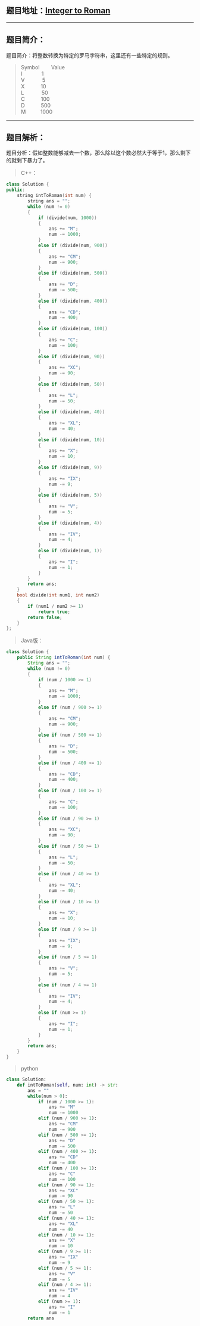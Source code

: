 ## 题目地址：[Integer to Roman](https://leetcode.com/problems/integer-to-roman/)
---
## 题目简介：  
题目简介：将整数转换为特定的罗马字符串，这里还有一些特定的规则。   

> Symbol&nbsp;&nbsp;&nbsp;&nbsp;&nbsp;&nbsp;&nbsp;&nbsp;Value  
> I&nbsp;&nbsp;&nbsp;&nbsp;&nbsp;&nbsp;&nbsp;&nbsp;&nbsp;&nbsp;&nbsp;&nbsp;&nbsp;1    
> V&nbsp;&nbsp;&nbsp;&nbsp;&nbsp;&nbsp;&nbsp;&nbsp;&nbsp;&nbsp;&nbsp;&nbsp;5   
> X&nbsp;&nbsp;&nbsp;&nbsp;&nbsp;&nbsp;&nbsp;&nbsp;&nbsp;&nbsp;&nbsp;10    
> L&nbsp;&nbsp;&nbsp;&nbsp;&nbsp;&nbsp;&nbsp;&nbsp;&nbsp;&nbsp;&nbsp;&nbsp;50   
> C&nbsp;&nbsp;&nbsp;&nbsp;&nbsp;&nbsp;&nbsp;&nbsp;&nbsp;&nbsp;&nbsp;100    
> D&nbsp;&nbsp;&nbsp;&nbsp;&nbsp;&nbsp;&nbsp;&nbsp;&nbsp;&nbsp;&nbsp;500   
> M&nbsp;&nbsp;&nbsp;&nbsp;&nbsp;&nbsp;&nbsp;&nbsp;&nbsp;&nbsp;1000
 
---
## 题目解析：  
题目分析：假如整数能够减去一个数，那么除以这个数必然大于等于1，那么剩下的就剩下暴力了。  
   
> C++：
```c++
class Solution {
public:
    string intToRoman(int num) {
        string ans = "";
        while (num != 0)
        {
            if (divide(num, 1000))
            {
                ans += "M";
                num -= 1000;
            }
            else if (divide(num, 900))
            {
                ans += "CM";
                num -= 900;
            }
            else if (divide(num, 500))
            {
                ans += "D";
                num -= 500;
            }
            else if (divide(num, 400))
            {
                ans += "CD";
                num -= 400;
            }
            else if (divide(num, 100))
            {
                ans += "C";
                num -= 100;
            }
            else if (divide(num, 90))
            {
                ans += "XC";
                num -= 90;
            }
            else if (divide(num, 50))
            {
                ans += "L";
                num -= 50;
            }
            else if (divide(num, 40))
            {
                ans += "XL";
                num -= 40;
            }
            else if (divide(num, 10))
            {
                ans += "X";
                num -= 10;
            }
            else if (divide(num, 9))
            {
                ans += "IX";
                num -= 9;
            }
            else if (divide(num, 5))
            {
                ans += "V";
                num -= 5;
            }
            else if (divide(num, 4))
            {
                ans += "IV";
                num -= 4;
            }
            else if (divide(num, 1))
            {
                ans += "I";
                num -= 1;
            }
        }
        return ans;
    }
    bool divide(int num1, int num2)
    {
        if (num1 / num2 >= 1)
            return true;
        return false;
    }
};
```
>Java版：
```java
class Solution {
    public String intToRoman(int num) {
        String ans = "";
        while (num != 0)
        {
            if (num / 1000 >= 1)
            {
                ans += "M";
                num -= 1000;
            }
            else if (num / 900 >= 1)
            {
                ans += "CM";
                num -= 900;
            }
            else if (num / 500 >= 1)
            {
                ans += "D";
                num -= 500;
            }
            else if (num / 400 >= 1)
            {
                ans += "CD";
                num -= 400;
            }
            else if (num / 100 >= 1)
            {
                ans += "C";
                num -= 100;
            }
            else if (num / 90 >= 1)
            {
                ans += "XC";
                num -= 90;
            }
            else if (num / 50 >= 1)
            {
                ans += "L";
                num -= 50;
            }
            else if (num / 40 >= 1)
            {
                ans += "XL";
                num -= 40;
            }
            else if (num / 10 >= 1)
            {
                ans += "X";
                num -= 10;
            }
            else if (num / 9 >= 1)
            {
                ans += "IX";
                num -= 9;
            }
            else if (num / 5 >= 1)
            {
                ans += "V";
                num -= 5;
            }
            else if (num / 4 >= 1)
            {
                ans += "IV";
                num -= 4;
            }
            else if (num >= 1)
            {
                ans += "I";
                num -= 1;
            }
        }
        return ans;
    }
}
```

> python

```python
class Solution:
    def intToRoman(self, num: int) -> str:
        ans = ""
        while(num > 0):
            if (num / 1000 >= 1):
                ans += "M"
                num -= 1000
            elif (num / 900 >= 1):
                ans += "CM"
                num -= 900
            elif (num / 500 >= 1):
                ans += "D"
                num -= 500
            elif (num / 400 >= 1):
                ans += "CD"
                num -= 400
            elif (num / 100 >= 1):
                ans += "C"
                num -= 100
            elif (num / 90 >= 1):
                ans += "XC"
                num -= 90
            elif (num / 50 >= 1):
                ans += "L"
                num -= 50
            elif (num / 40 >= 1):
                ans += "XL"
                num -= 40
            elif (num / 10 >= 1):
                ans += "X"
                num -= 10
            elif (num / 9 >= 1):
                ans += "IX"
                num -= 9
            elif (num / 5 >= 1):
                ans += "V"
                num -= 5
            elif (num / 4 >= 1):
                ans += "IV"
                num -= 4
            elif (num >= 1):
                ans += "I"
                num -= 1
        return ans
```

